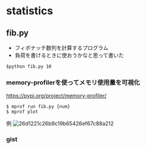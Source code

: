 # statistics

## fib.py
- フィボナッチ数列を計算するプログラム
- 負荷を書けるときに使おうかなと思って書いた
```
$python fib.py 10
```

### memory-profilerを使ってメモリ使用量を可視化
https://pypi.org/project/memory-profiler/
```
$ mprof run fib.py {num}
$ mprof plot
```
例
![26d1221c26b9c19b65426ef67c88a212](https://user-images.githubusercontent.com/35423021/82117379-83d17c00-97aa-11ea-8c93-b26a85ff733f.png)

### gist

<script src="https://gist.github.com/mutao-net/7fd5216b459d710f679c6115a246ba55.js"></script>
